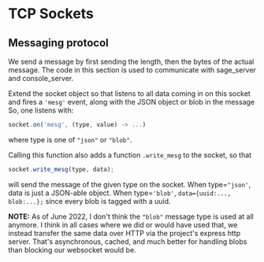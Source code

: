 # TCP Sockets

## Messaging protocol

We send a message by first sending the length, then the bytes of the actual
message. The code in this section is used to communicate with sage_server and
console_server.

Extend the socket object so that listens to all data coming in on this socket
and fires a `'mesg'` event, along with the JSON object or blob in the message
So, one listens with:

```js
socket.on('mesg', (type, value) -> ...)
```

where type is one of `"json"` or `"blob"`.

Calling this function also adds a function `.write_mesg` to the socket, so that

```js
socket.write_mesg(type, data);
```

will send the message of the given type on the socket. When type=`"json'`,
data is just a JSON-able object. When type=`'blob'`, `data={uuid:..., blob:...};`
since every blob is tagged with a uuid.

**NOTE:** As of June 2022, I don't think the `"blob"` message type is used at all anymore.  I think in all cases where we did or would have used that, we instead transfer the same data over HTTP via the project's express http server.  That's asynchronous, cached, and much better for handling blobs than blocking our websocket would be.
